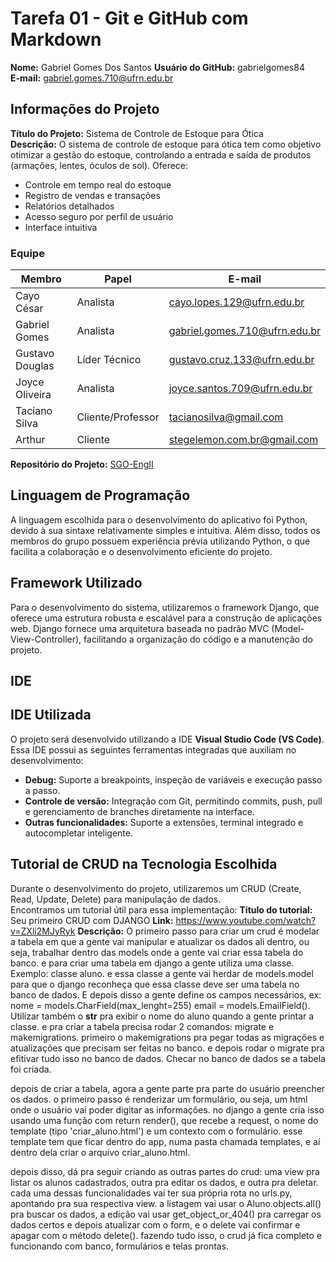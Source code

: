 # Tarefa 01 - Git e GitHub com Markdown

**Nome:** Gabriel Gomes Dos Santos 
**Usuário do GitHub:** gabrielgomes84  
**E-mail:** gabriel.gomes.710@ufrn.edu.br


## Informações do Projeto

**Título do Projeto:** Sistema de Controle de Estoque para Ótica  
**Descrição:** O sistema de controle de estoque para ótica tem como objetivo otimizar a gestão do estoque, controlando a entrada e saída de produtos (armações, lentes, óculos de sol). Oferece:

- Controle em tempo real do estoque  
- Registro de vendas e transações  
- Relatórios detalhados  
- Acesso seguro por perfil de usuário  
- Interface intuitiva  

### **Equipe**  

| Membro          | Papel            | E-mail                          |
|----------------|----------------|--------------------------------|
| Cayo César     | Analista        | cayo.lopes.129@ufrn.edu.br    |
| Gabriel Gomes  | Analista        | gabriel.gomes.710@ufrn.edu.br |
| Gustavo Douglas | Líder Técnico  | gustavo.cruz.133@ufrn.edu.br  |
| Joyce Oliveira | Analista        | joyce.santos.709@ufrn.edu.br  |
| Taciano Silva  | Cliente/Professor | tacianosilva@gmail.com        |
| Arthur         | Cliente         | stegelemon.com.br@gmail.com   |

**Repositório do Projeto:** [SGO-EngII](https://github.com/Joyce8900/SGO-EngII)


## **Linguagem de Programação**
A linguagem escolhida para o desenvolvimento do aplicativo foi Python, devido à sua sintaxe relativamente simples e intuitiva. Além disso, todos os membros do grupo possuem experiência prévia utilizando Python, o que facilita a colaboração e o desenvolvimento eficiente do projeto.

## **Framework Utilizado**
Para o desenvolvimento do sistema, utilizaremos o framework Django, que oferece uma estrutura robusta e escalável para a construção de aplicações web. Django fornece uma arquitetura baseada no padrão MVC (Model-View-Controller), facilitando a organização do código e a manutenção do projeto.

## **IDE**
## IDE Utilizada

O projeto será desenvolvido utilizando a IDE **Visual Studio Code (VS Code)**.  
Essa IDE possui as seguintes ferramentas integradas que auxiliam no desenvolvimento:  

- **Debug:** Suporte a breakpoints, inspeção de variáveis e execução passo a passo.  
- **Controle de versão:** Integração com Git, permitindo commits, push, pull e gerenciamento de branches diretamente na interface.  
- **Outras funcionalidades:** Suporte a extensões, terminal integrado e autocompletar inteligente.  


## **Tutorial de CRUD na Tecnologia Escolhida**

Durante o desenvolvimento do projeto, utilizaremos um CRUD (Create, Read, Update, Delete) para manipulação de dados.  
Encontramos um tutorial útil para essa implementação:
**Título do tutorial:** Seu primeiro CRUD com DJANGO
**Link:** https://www.youtube.com/watch?v=ZXli2MJyRyk
**Descrição:**  O primeiro passo para criar um crud é modelar a tabela em que a gente vai manipular e atualizar os dados ali dentro, ou seja, trabalhar dentro das models onde a gente vai criar essa tabela do banco. e para criar uma tabela em django a gente utiliza uma classe. Exemplo: classe aluno. e essa classe a gente vai herdar de models.model para que o django reconheça que essa classe deve ser uma tabela no banco de dados. E depois disso a gente define os campos necessários, ex: nome = models.CharField(max_lenght=255)
email = models.EmailField().
Utilizar também o __str__ pra exibir o nome do aluno quando a  gente printar a classe. e pra criar a tabela precisa rodar 2 comandos: migrate e makemigrations. primeiro o makemigrations pra pegar todas as migrações e atualizações que precisam ser feitas no banco. e depois rodar o migrate pra efitivar tudo isso no banco de dados. Checar no banco de dados se a tabela foi criada.

depois de criar a tabela, agora a gente parte pra parte do usuário preencher os dados. o primeiro passo é renderizar um formulário, ou seja, um html onde o usuário vai poder digitar as informações. no django a gente cria isso usando uma função com return render(), que recebe a request, o nome do template (tipo 'criar_aluno.html') e um contexto com o formulário. esse template tem que ficar dentro do app, numa pasta chamada templates, e aí dentro dela criar o arquivo criar_aluno.html.

depois disso, dá pra seguir criando as outras partes do crud: uma view pra listar os alunos cadastrados, outra pra editar os dados, e outra pra deletar. cada uma dessas funcionalidades vai ter sua própria rota no urls.py, apontando pra sua respectiva view. a listagem vai usar o Aluno.objects.all() pra buscar os dados, a edição vai usar get_object_or_404() pra carregar os dados certos e depois atualizar com o form, e o delete vai confirmar e apagar com o método delete(). fazendo tudo isso, o crud já fica completo e funcionando com banco, formulários e telas prontas.
